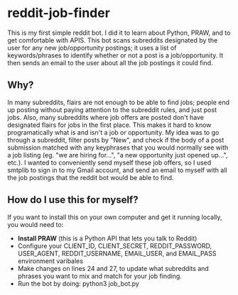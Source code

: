 # reddit-job-finder
This is my first simple reddit bot. I did it to learn about Python, PRAW, and to get comfortable with APIS.
This bot scans subreddits designated by the user for any new job/opportunity postings; it uses a list of keywords/phrases to identify whether or not a post is a job/opportunity. It then sends an email to the user about all the job postings it could find.

Why?
-----
In many subreddits, flairs are not enough to be able to find jobs; people end up posting without paying attention to the subreddit rules, and just post jobs. Also, many subreddits where job offers are posted don't have designated flairs for jobs in the first place. This makes it hard to know programatically what is and isn't a job or opportunity.
My idea was to go through a subreddit, filter posts by "New", and check if the body of a post submission matched with any keyphrases that you would normally see with a job listing (eg. "we are hiring for...", "a new opportunity just opened up...", etc.). 
I wanted to conveniently send myself these job offers, so I used smtplib to sign in to my Gmail account, and send an email to myself with all the job postings that the reddit bot would be able to find.

How do I use this for myself?
-----------------------------
If you want to install this on your own computer and get it running locally, you would need to:
- **Install PRAW** (this is a Python API that lets you talk to Reddit)
- Configure your CLIENT_ID, CLIENT_SECRET, REDDIT_PASSWORD, USER_AGENT, REDDIT_USERNAME, EMAIL_USER, and EMAIL_PASS environment varibales
- Make changes on lines 24 and 27, to update what subreddits and phrases you want to mix and match for your job finding.
- Run the bot by doing: python3 job_bot.py
